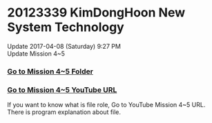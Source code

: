 <!DOCTYPE html>
<html>
  <head>
    <h1> 20123339 KimDongHoon New System Technology </h1>
  </head>
  <body>
    <p> Update 2017-04-08 (Saturday) 9:27 PM <br>
    Update Mission 4~5</p>
    <h3><a href = "https://github.com/inchency/system_new/tree/master/mission4_5">Go to Mission 4~5 Folder</a></h3>
    <h3><a href = "https://www.youtube.com/watch?v=_3w11swyY40&t=43s" target="_blank">Go to Mission 4~5 YouTube URL</a></h3>
    If you want to know what is file role, Go to YouTube Mission 4~5 URL.<br>
    There is program explanation about file.
    
